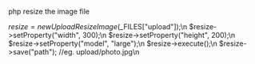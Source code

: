 php resize the image file

$resize = new UploadResizeImage($_FILES["upload"]);\n
$resize->setProperty("width", 300);\n
$resize->setProperty("height", 200);\n
$resize->setProperty("model", "large");\n
$resize->execute();\n
$resize->save("path"); //eg. upload/photo.jpg\n
